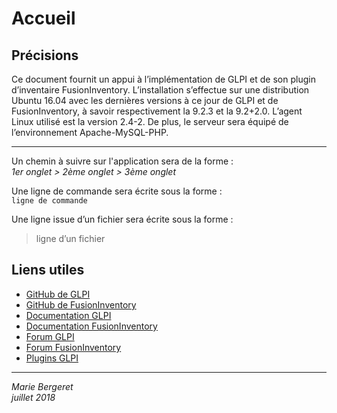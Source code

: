 # Accueil

## Précisions

Ce document fournit un appui à l’implémentation de GLPI et de son plugin d’inventaire FusionInventory. L’installation s’effectue sur une distribution Ubuntu 16.04 avec les dernières versions à ce jour de GLPI et de FusionInventory, à savoir respectivement la 9.2.3 et la 9.2+2.0. L’agent Linux utilisé est la version 2.4-2. De plus, le serveur sera équipé de l’environnement Apache-MySQL-PHP.

---

Un chemin à suivre sur l'application sera de la forme :  
*1er onglet > 2ème onglet > 3ème onglet*  

Une ligne de commande sera écrite sous la forme :  
`ligne de commande`  

Une ligne issue d’un fichier sera écrite sous la forme :  
> ligne d’un fichier


## Liens utiles

- [GitHub de GLPI](https://github.com/glpi-project/glpi/releases)
- [GitHub de FusionInventory](https://github.com/fusioninventory/fusioninventory-for-glpi/releases)
- [Documentation GLPI](http://glpi-project.org/DOC/FR/)
- [Documentation FusionInventory](http://fusioninventory.org/documentation/)
- [Forum GLPI](http://forum.glpi-project.org/)
- [Forum FusionInventory](http://forum.fusioninventory.org/)
- [Plugins GLPI](http://plugins.glpi-project.org/#/)

---

*Marie Bergeret  
juillet 2018*

